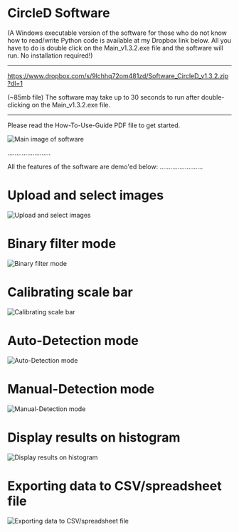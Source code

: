 # CircleD Software
(A Windows executable version of the software for those who do not know how to read/write Python code is available at my Dropbox link below. All you have to do is double click on the Main_v1.3.2.exe file and the software will run. No installation required!)
***************
https://www.dropbox.com/s/9lchhq72om481zd/Software_CircleD_v1.3.2.zip?dl=1

(~85mb file)
The software may take up to 30 seconds to run after double-clicking on the Main_v1.3.2.exe file.

***************
Please read the How-To-Use-Guide PDF file to get started.

![Main image of software](CircleD_v1.3.2.PNG)

........................

All the features of the software are demo'ed below:
........................

# Upload and select images

![Upload and select images](Features_MP4_GIF/Upload_select_img.gif)

# Binary filter mode

![Binary filter mode](Features_MP4_GIF/Binary_filter_mode.gif)

# Calibrating scale bar

![Calibrating scale bar](Features_MP4_GIF/Calibrate_Scale_Bar.gif)

# Auto-Detection mode

![Auto-Detection mode](Features_MP4_GIF/AutoDetect_mode.gif)

# Manual-Detection mode

![Manual-Detection mode](Features_MP4_GIF/Manual_combine_mode.gif)

# Display results on histogram

![Display results on histogram](Features_MP4_GIF/Histogram_mode.gif)

# Exporting data to CSV/spreadsheet file

![Exporting data to CSV/spreadsheet file](Features_MP4_GIF/Export_spreadsheet.gif)
